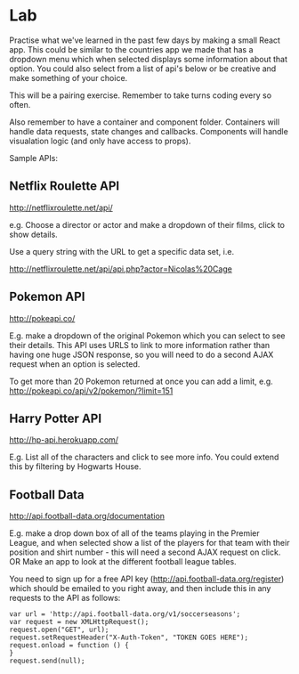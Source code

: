 # Lab

Practise what we've learned in the past few days by making a small React app. This could be similar to the countries app we made that has a dropdown menu which when selected displays some information about that option. You could also select from a list of api's below or be creative and make something of your choice. 

This will be a pairing exercise. Remember to take turns coding every so often. 

Also remember to have a container and component folder. Containers will handle data requests, state changes and callbacks. Components will handle visualation logic (and only have access to props). 

Sample APIs:

## Netflix Roulette API

http://netflixroulette.net/api/

e.g. Choose a director or actor and make a dropdown of their films, click to show details. 

Use a query string with the URL to get a specific data set, i.e.

http://netflixroulette.net/api/api.php?actor=Nicolas%20Cage

## Pokemon API

http://pokeapi.co/

E.g. make a dropdown of the original Pokemon which you can select to see their details. This API uses URLS to link to more information rather than having one huge JSON response, so you will need to do a second AJAX request when an option is selected.

To get more than 20 Pokemon returned at once you can add a limit, e.g. http://pokeapi.co/api/v2/pokemon/?limit=151

## Harry Potter API

http://hp-api.herokuapp.com/

E.g. List all of the characters and click to see more info. You could extend this by filtering by Hogwarts House.

## Football Data

http://api.football-data.org/documentation

E.g. make a drop down box of all of the teams playing in the Premier League, and when selected show a list of the players for that team with their position and shirt number - this will need a second AJAX request on click. OR Make an app to look at the different football league tables.

You need to sign up for a free API key (http://api.football-data.org/register) which should be emailed to you right away, and then include this in any requests to the API as follows:


```
var url = 'http://api.football-data.org/v1/soccerseasons';
var request = new XMLHttpRequest();
request.open("GET", url);
request.setRequestHeader("X-Auth-Token", "TOKEN GOES HERE");
request.onload = function () {
}
request.send(null);
    
```


 
